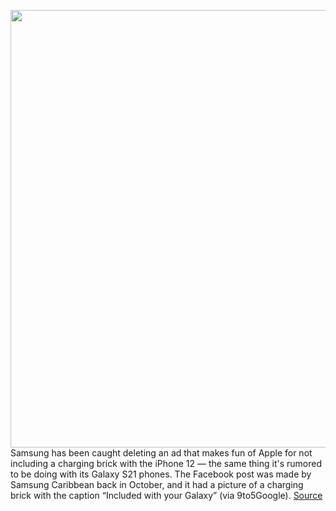 <img src='https://cdn.vox-cdn.com/thumbor/0P8uYhA_OaymJGLpl7LGbLP1QwI=/0x0:2500x1250/1200x800/filters:focal(1050x425:1450x825)/cdn.vox-cdn.com/uploads/chorus_image/image/68573713/samsung_mocking_apple_no_charger_iphone_12.0.jpg' width='700px' /><br/>
Samsung has been caught deleting an ad that makes fun of Apple for not including a charging brick with the iPhone 12 — the same thing it's rumored to be doing with its Galaxy S21 phones. The Facebook post was made by Samsung Caribbean back in October, and it had a picture of a charging brick with the caption “Included with your Galaxy” (via 9to5Google).
<a href='https://www.theverge.com/2020/12/23/22197394/samsung-deletes-ads-mocking-apple-charger'> Source <a/>